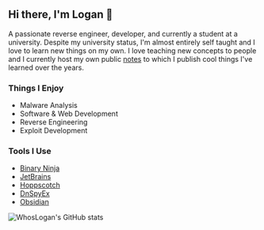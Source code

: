## Hi there, I'm Logan 👋

A passionate reverse engineer, developer, and currently a student at a university. Despite my university status, I'm almost entirely self taught and I love to learn new things on my own. I love teaching new concepts to people and I currently host my own public [notes](https://notes.loganthe.dev) to which I publish cool things I've learned over the years.

### Things I Enjoy
- Malware Analysis
- Software & Web Development
- Reverse Engineering
- Exploit Development

### Tools I Use
- [Binary Ninja](https://binary.ninja)
- [JetBrains](https://jetbrains.com)
- [Hoppscotch](https://hoppscotch.com)
- [DnSpyEx](https://github.com/dnspyex)
- [Obsidian](https://obsidian.md)

![WhosLogan's GitHub stats](https://github-readme-stats-neon-nine-69.vercel.app/api?username=WhosLogan&show_icons=true&theme=radical&hide=contribs,prs,stars)
